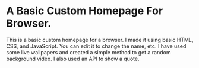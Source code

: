 
# A Basic Custom Homepage For Browser. 

This is a basic custom homepage for a browser. I made it using basic HTML, CSS, and JavaScript. You can edit it to change the name, etc. I have used some live wallpapers and created a simple method to get a random background video. I also used an API to show a quote.